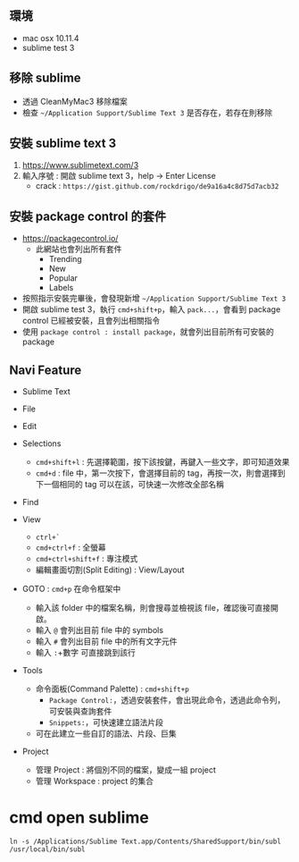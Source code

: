 ## 環境
- mac osx 10.11.4
- sublime test 3

## 移除 sublime

- 透過 CleanMyMac3 移除檔案
- 檢查 `~/Application Support/Sublime Text 3` 是否存在，若存在則移除

## 安裝 sublime text 3

1. https://www.sublimetext.com/3
2. 輸入序號 : 開啟 sublime text 3，help -> Enter License 
	- crack : `https://gist.github.com/rockdrigo/de9a16a4c8d75d7acb32`

## 安裝 package control 的套件

- <https://packagecontrol.io/>
	- 此網站也會列出所有套件
		- Trending
		- New
		- Popular
		- Labels
- 按照指示安裝完畢後，會發現新增 `~/Application Support/Sublime Text 3`
- 開啟 sublime test 3，執行 `cmd+shift+p`，輸入 `pack...`，會看到 package control 已經被安裝，且會列出相關指令
- 使用 `package control : install package`，就會列出目前所有可安裝的 package


## Navi Feature

- Sublime Text

- File

- Edit

- Selections
	- `cmd+shift+l` : 先選擇範圍，按下該按鍵，再鍵入一些文字，即可知道效果
	- `cmd+d` : file 中，第一次按下，會選擇目前的 tag，再按一次，則會選擇到下一個相同的 tag 可以在該，可快速一次修改全部名稱

- Find

- View
	- `` ctrl+` ``
	- `cmd+ctrl+f` : 全螢幕
	- `cmd+ctrl+shift+f` : 專注模式
	- 編輯畫面切割(Split Editing) : View/Layout

- GOTO : `cmd+p` 在命令框架中
	- 輸入該 folder 中的檔案名稱，則會搜尋並檢視該 file，確認後可直接開啟。
	- 輸入 `@` 會列出目前 file 中的 symbols
	- 輸入 `#` 會列出目前 file 中的所有文字元件
	- 輸入 `:`+數字 可直接跳到該行

- Tools
	- 命令面板(Command Palette) : `cmd+shift+p`
		- `Package Control:`，透過安裝套件，會出現此命令，透過此命令列，可安裝與查詢套件
		- `Snippets:`，可快速建立語法片段
	- 可在此建立一些自訂的語法、片段、巨集
- Project
	- 管理 Project : 將個別不同的檔案，變成一組 project
	- 管理 Workspace : project 的集合


# cmd open sublime

`ln -s /Applications/Sublime Text.app/Contents/SharedSupport/bin/subl /usr/local/bin/subl`